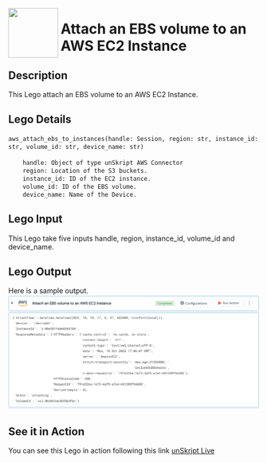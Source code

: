 [<img align="left" src="https://unskript.com/assets/favicon.png" width="100" height="100" style="padding-right: 5px">](https://unskript.com/assets/favicon.png) 
<h1>Attach an EBS volume to an AWS EC2 Instance </h1>

## Description
This Lego attach an EBS volume to an AWS EC2 Instance.


## Lego Details

    aws_attach_ebs_to_instances(handle: Session, region: str, instance_id: str, volume_id: str, device_name: str)

        handle: Object of type unSkript AWS Connector
        region: Location of the S3 buckets.
        instance_id: ID of the EC2 instance.
        volume_id: ID of the EBS volume.
        device_name: Name of the Device.

## Lego Input
This Lego take five inputs handle, region, instance_id, volume_id and device_name.

## Lego Output
Here is a sample output.
<img src="./1.png">


## See it in Action

You can see this Lego in action following this link [unSkript Live](https://us.app.unskript.io)
